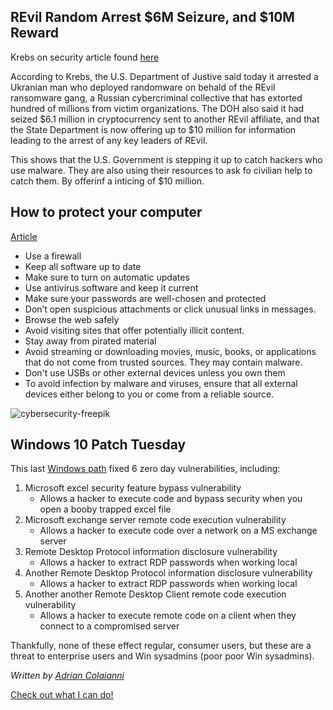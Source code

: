 ## REvil Random Arrest $6M Seizure, and $10M Reward

Krebs on security article found [here](https://krebsonsecurity.com/2021/11/revil-ransom-arrest-6m-seizure-and-10m-reward/)

According to Krebs, the U.S. Department of Justive said today it arrested a Ukranian man who deployed randomware on behald of the REvil ransomware gang, a Russian cybercriminal collective that has extorted hundred of millions from victim organizations. The DOH also said it had seized $6.1 million in cryptocurrency sent to another REvil affiliate, and that the State Department is now offering up to $10 million for information leading to the arrest of any key leaders of REvil.

This shows that the U.S. Government is stepping it up to catch hackers who use malware. They are also using their resources to ask fo civilian help to catch them. By offerinf a inticing of $10 million.

## How to protect your computer

[Article](https://support.microsoft.com/en-us/windows/keep-your-computer-secure-at-home-c348f24f-a4f0-de5d-9e4a-e0fc156ab221)

- Use a firewall
- Keep all software up to date
- Make sure to turn on automatic updates
- Use antivirus software and keep it current 
- Make sure your passwords are well-chosen and protected
- Don’t open suspicious attachments or click unusual links in messages.
- Browse the web safely
- Avoid visiting sites that offer potentially illicit content.
- Stay away from pirated material
- Avoid streaming or downloading movies, music, books, or applications that do not come from trusted sources. They may contain malware.
- Don't use USBs or other external devices unless you own them
- To avoid infection by malware and viruses, ensure that all external devices either belong to you or come from a reliable source.


![cybersecurity-freepik](https://user-images.githubusercontent.com/94389183/142029752-fcdb5fd5-b651-4f41-9d38-89861a007a8a.jpg)

## Windows 10 Patch Tuesday

This last
[Windows path](https://krebsonsecurity.com/2021/11/microsoft-patch-tuesday-november-2021-edition/)
fixed 6 zero day vulnerabilities, including:

1. Microsoft excel security feature bypass vulnerability
	- Allows a hacker to execute code and bypass security when you open a booby trapped excel file
2. Microsoft exchange server remote code execution vulnerability
	- Allows a hacker to execute code over a network on a MS exchange server
3. Remote Desktop Protocol information disclosure vulnerability
	- Allows a hacker to extract RDP passwords when working local
4. Another Remote Desktop Protocol information disclosure vulnerability
	- Allows a hacker to extract RDP passwords when working local
5. Another another Remote Desktop Client remote code execution vulnerability
	- Allows a hacker to execute remote code on a client when they connect to a compromised server

Thankfully, none of these effect regular, consumer users, but these are a threat to enterprise users and Win sysadmins (poor poor Win sysadmins).

*Written by [Adrian Colaianni](https://colaianni,us)*

[Check out what I can do!](https://github.com/AdrianColaianni/mdShowoff)

